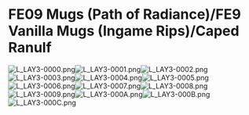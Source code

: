# FE09 Mugs (Path of Radiance)/FE9 Vanilla Mugs (Ingame Rips)/Caped Ranulf

![L_LAY3-0000.png](https://raw.githubusercontent.com/Klokinator/FE-Repo/main/Portrait%20Repository/FE09%20Mugs%20(Path%20of%20Radiance)/FE9%20Vanilla%20Mugs%20(Ingame%20Rips)/Caped%20Ranulf/L_LAY3-0000.png "L_LAY3-0000.png")![L_LAY3-0001.png](https://raw.githubusercontent.com/Klokinator/FE-Repo/main/Portrait%20Repository/FE09%20Mugs%20(Path%20of%20Radiance)/FE9%20Vanilla%20Mugs%20(Ingame%20Rips)/Caped%20Ranulf/L_LAY3-0001.png "L_LAY3-0001.png")![L_LAY3-0002.png](https://raw.githubusercontent.com/Klokinator/FE-Repo/main/Portrait%20Repository/FE09%20Mugs%20(Path%20of%20Radiance)/FE9%20Vanilla%20Mugs%20(Ingame%20Rips)/Caped%20Ranulf/L_LAY3-0002.png "L_LAY3-0002.png")![L_LAY3-0003.png](https://raw.githubusercontent.com/Klokinator/FE-Repo/main/Portrait%20Repository/FE09%20Mugs%20(Path%20of%20Radiance)/FE9%20Vanilla%20Mugs%20(Ingame%20Rips)/Caped%20Ranulf/L_LAY3-0003.png "L_LAY3-0003.png")![L_LAY3-0004.png](https://raw.githubusercontent.com/Klokinator/FE-Repo/main/Portrait%20Repository/FE09%20Mugs%20(Path%20of%20Radiance)/FE9%20Vanilla%20Mugs%20(Ingame%20Rips)/Caped%20Ranulf/L_LAY3-0004.png "L_LAY3-0004.png")![L_LAY3-0005.png](https://raw.githubusercontent.com/Klokinator/FE-Repo/main/Portrait%20Repository/FE09%20Mugs%20(Path%20of%20Radiance)/FE9%20Vanilla%20Mugs%20(Ingame%20Rips)/Caped%20Ranulf/L_LAY3-0005.png "L_LAY3-0005.png")![L_LAY3-0006.png](https://raw.githubusercontent.com/Klokinator/FE-Repo/main/Portrait%20Repository/FE09%20Mugs%20(Path%20of%20Radiance)/FE9%20Vanilla%20Mugs%20(Ingame%20Rips)/Caped%20Ranulf/L_LAY3-0006.png "L_LAY3-0006.png")![L_LAY3-0007.png](https://raw.githubusercontent.com/Klokinator/FE-Repo/main/Portrait%20Repository/FE09%20Mugs%20(Path%20of%20Radiance)/FE9%20Vanilla%20Mugs%20(Ingame%20Rips)/Caped%20Ranulf/L_LAY3-0007.png "L_LAY3-0007.png")![L_LAY3-0008.png](https://raw.githubusercontent.com/Klokinator/FE-Repo/main/Portrait%20Repository/FE09%20Mugs%20(Path%20of%20Radiance)/FE9%20Vanilla%20Mugs%20(Ingame%20Rips)/Caped%20Ranulf/L_LAY3-0008.png "L_LAY3-0008.png")![L_LAY3-0009.png](https://raw.githubusercontent.com/Klokinator/FE-Repo/main/Portrait%20Repository/FE09%20Mugs%20(Path%20of%20Radiance)/FE9%20Vanilla%20Mugs%20(Ingame%20Rips)/Caped%20Ranulf/L_LAY3-0009.png "L_LAY3-0009.png")![L_LAY3-000A.png](https://raw.githubusercontent.com/Klokinator/FE-Repo/main/Portrait%20Repository/FE09%20Mugs%20(Path%20of%20Radiance)/FE9%20Vanilla%20Mugs%20(Ingame%20Rips)/Caped%20Ranulf/L_LAY3-000A.png "L_LAY3-000A.png")![L_LAY3-000B.png](https://raw.githubusercontent.com/Klokinator/FE-Repo/main/Portrait%20Repository/FE09%20Mugs%20(Path%20of%20Radiance)/FE9%20Vanilla%20Mugs%20(Ingame%20Rips)/Caped%20Ranulf/L_LAY3-000B.png "L_LAY3-000B.png")![L_LAY3-000C.png](https://raw.githubusercontent.com/Klokinator/FE-Repo/main/Portrait%20Repository/FE09%20Mugs%20(Path%20of%20Radiance)/FE9%20Vanilla%20Mugs%20(Ingame%20Rips)/Caped%20Ranulf/L_LAY3-000C.png "L_LAY3-000C.png")